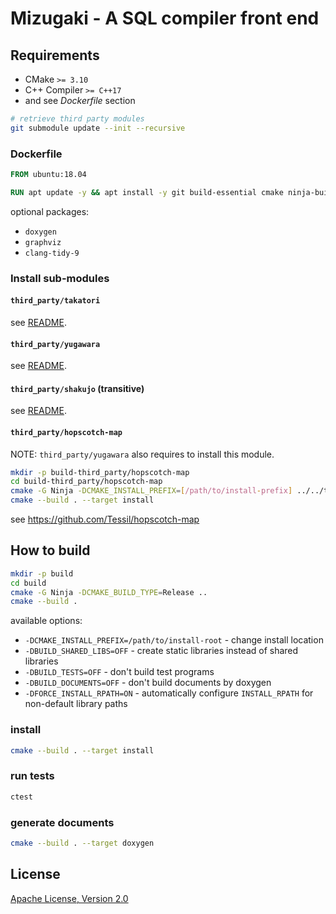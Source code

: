 # Mizugaki - A SQL compiler front end

## Requirements

* CMake `>= 3.10`
* C++ Compiler `>= C++17`
* and see *Dockerfile* section

```sh
# retrieve third party modules
git submodule update --init --recursive
```

### Dockerfile

```dockerfile
FROM ubuntu:18.04

RUN apt update -y && apt install -y git build-essential cmake ninja-build
```

optional packages:

* `doxygen`
* `graphviz`
* `clang-tidy-9`

### Install sub-modules

#### `third_party/takatori`

see [README](https://github.com/project-tsurugi/takatori/blob/master/README.md).

#### `third_party/yugawara`

see [README](https://github.com/project-tsurugi/yugawara/blob/master/README.md).

#### `third_party/shakujo` (transitive)

see [README](https://github.com/project-tsurugi/shakujo/blob/master/README.md).

#### `third_party/hopscotch-map`

NOTE: `third_party/yugawara` also requires to install this module.

```sh
mkdir -p build-third_party/hopscotch-map
cd build-third_party/hopscotch-map
cmake -G Ninja -DCMAKE_INSTALL_PREFIX=[/path/to/install-prefix] ../../third_party/hopscotch-map
cmake --build . --target install
```

see https://github.com/Tessil/hopscotch-map

## How to build

```sh
mkdir -p build
cd build
cmake -G Ninja -DCMAKE_BUILD_TYPE=Release ..
cmake --build .
```

available options:

* `-DCMAKE_INSTALL_PREFIX=/path/to/install-root` - change install location
* `-DBUILD_SHARED_LIBS=OFF` - create static libraries instead of shared libraries
* `-DBUILD_TESTS=OFF` - don't build test programs
* `-DBUILD_DOCUMENTS=OFF` - don't build documents by doxygen
* `-DFORCE_INSTALL_RPATH=ON` - automatically configure `INSTALL_RPATH` for non-default library paths

### install

```sh
cmake --build . --target install
```

### run tests

```sh
ctest
```

### generate documents

```sh
cmake --build . --target doxygen
```

## License

[Apache License, Version 2.0](http://www.apache.org/licenses/LICENSE-2.0)
